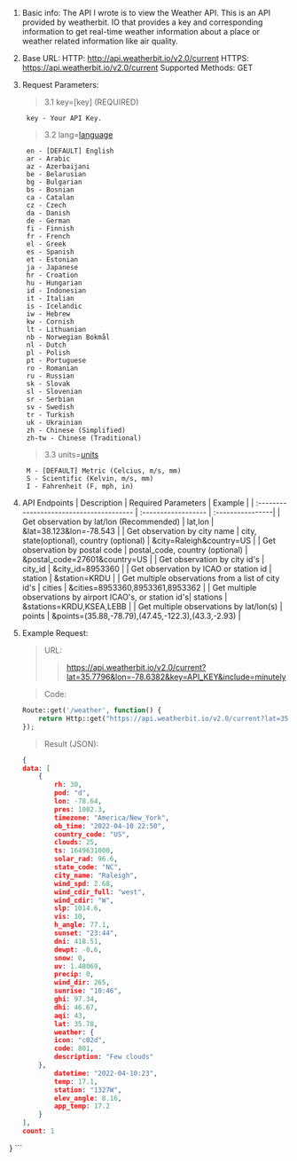 1. Basic info:
The API I wrote is to view the Weather API. This is an API provided by weatherbit. IO that provides a key and corresponding information to get real-time weather information about a place or weather related information like air quality.


2. Base URL:
HTTP: http://api.weatherbit.io/v2.0/current
HTTPS: https://api.weatherbit.io/v2.0/current
Supported Methods: GET


3. Request Parameters:  
    >3.1 key=[key] (REQUIRED)  
    >>
        key - Your API Key.

    >3.2 lang=[language](optional)  
    >>
        en - [DEFAULT] English  
        ar - Arabic  
        az - Azerbaijani  
        be - Belarusian  
        bg - Bulgarian  
        bs - Bosnian  
        ca - Catalan  
        cz - Czech  
        da - Danish  
        de - German  
        fi - Finnish  
        fr - French  
        el - Greek  
        es - Spanish  
        et - Estonian  
        ja - Japanese  
        hr - Croation  
        hu - Hungarian  
        id - Indonesian  
        it - Italian  
        is - Icelandic  
        iw - Hebrew  
        kw - Cornish  
        lt - Lithuanian  
        nb - Norwegian Bokmål  
        nl - Dutch  
        pl - Polish  
        pt - Portuguese  
        ro - Romanian  
        ru - Russian  
        sk - Slovak  
        sl - Slovenian  
        sr - Serbian  
        sv - Swedish  
        tr - Turkish  
        uk - Ukrainian  
        zh - Chinese (Simplified)  
        zh-tw - Chinese (Traditional) 
  
    >3.3 units=[units](optional)
    >>
        M - [DEFAULT] Metric (Celcius, m/s, mm)
        S - Scientific (Kelvin, m/s, mm)
        I - Fahrenheit (F, mph, in)


4. API Endpoints
    | Description                              | Required Parameters | Example |
    | :--------------------------------------- | :------------------ | :----------------|
    | Get observation by lat/lon (Recommended) | lat,lon             | &lat=38.123&lon=-78.543 |
    | Get observation by city name             | city, state(optional), country (optional) | &city=Raleigh&country=US |
    | Get observation by postal code | postal_code, country (optional)	| &postal_code=27601&country=US |
    | Get observation by city id's	| city_id	| &city_id=8953360 |
    | Get observation by ICAO or station id | station | &station=KRDU |
    | Get multiple observations from a list of city id's | cities | &cities=8953360,8953361,8953362 |
    | Get multiple observations by airport ICAO's, or station id's| stations | &stations=KRDU,KSEA,LEBB |
    | Get multiple observations by lat/lon(s) | points | &points=(35.88,-78.79),(47.45,-122.3),(43.3,-2.93) |


5. Example Request:
    > URL: 
    >> https://api.weatherbit.io/v2.0/current?lat=35.7796&lon=-78.6382&key=API_KEY&include=minutely  

    > Code: 
    ``` PHP
    Route::get('/weather', function() {
        return Http::get("https://api.weatherbit.io/v2.0/current?lat=35.7796&lon=-78.6382&key=8f57412bf51e49b19fdde550c63e901a&include=minutely")->json();
    });
    ```

    > Result (JSON):
    ``` JSON
    {
    data: [
        {
            rh: 30,
            pod: "d",
            lon: -78.64,
            pres: 1002.3,
            timezone: "America/New_York",
            ob_time: "2022-04-10 22:50",
            country_code: "US",
            clouds: 25,
            ts: 1649631000,
            solar_rad: 96.6,
            state_code: "NC",
            city_name: "Raleigh",
            wind_spd: 2.68,
            wind_cdir_full: "west",
            wind_cdir: "W",
            slp: 1014.6,
            vis: 10,
            h_angle: 77.1,
            sunset: "23:44",
            dni: 418.51,
            dewpt: -0.6,
            snow: 0,
            uv: 1.48069,
            precip: 0,
            wind_dir: 265,
            sunrise: "10:46",
            ghi: 97.34,
            dhi: 46.67,
            aqi: 43,
            lat: 35.78,
            weather: {
            icon: "c02d",
            code: 801,
            description: "Few clouds"
        },
            datetime: "2022-04-10:23",
            temp: 17.1,
            station: "1327W",
            elev_angle: 8.16,
            app_temp: 17.2
        }
    ],
    count: 1
}
    ```